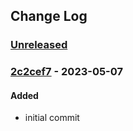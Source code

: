 ## Change Log
### [Unreleased][unreleased]

### [2c2cef7] - 2023-05-07
#### Added
- initial commit

[unreleased]: https://github.com/digilopment/ubuntu-web-monitoring/compare/d7df1a4...HEAD
[2c2cef7]: https://github.com/digilopment/ubuntu-web-monitoring/commit/2c2cef7
